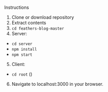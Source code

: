 Instructions

1. Clone or download repository
2. Extract contents
3. `cd feathers-blog-master`
4. Server:
  * `cd server`
  * `npm install`
  * `npm start`
5. Client:
  * `cd root` ()
6. Navigate to localhost:3000 in your browser.